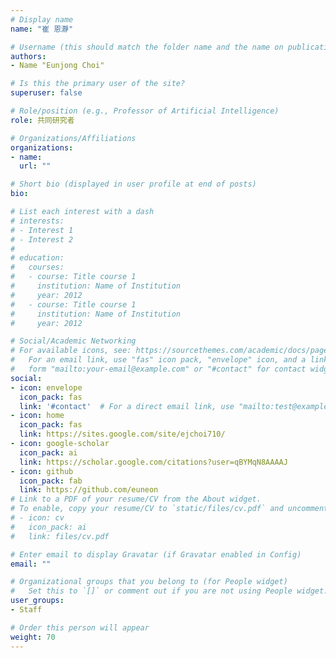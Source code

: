 ```yaml
---
# Display name
name: "崔 恩瀞"

# Username (this should match the folder name and the name on publications)
authors:
- Name "Eunjong Choi"

# Is this the primary user of the site?
superuser: false

# Role/position (e.g., Professor of Artificial Intelligence)
role: 共同研究者

# Organizations/Affiliations
organizations:
- name:
  url: ""

# Short bio (displayed in user profile at end of posts)
bio:

# List each interest with a dash
# interests:
# - Interest 1
# - Interest 2
#
# education:
#   courses:
#   - course: Title course 1
#     institution: Name of Institution
#     year: 2012
#   - course: Title course 1
#     institution: Name of Institution
#     year: 2012

# Social/Academic Networking
# For available icons, see: https://sourcethemes.com/academic/docs/page-builder/#icons
#   For an email link, use "fas" icon pack, "envelope" icon, and a link in the
#   form "mailto:your-email@example.com" or "#contact" for contact widget.
social:
- icon: envelope
  icon_pack: fas
  link: '#contact'  # For a direct email link, use "mailto:test@example.org".
- icon: home
  icon_pack: fas
  link: https://sites.google.com/site/ejchoi710/
- icon: google-scholar
  icon_pack: ai
  link: https://scholar.google.com/citations?user=qBYMqN8AAAAJ
- icon: github
  icon_pack: fab
  link: https://github.com/euneon
# Link to a PDF of your resume/CV from the About widget.
# To enable, copy your resume/CV to `static/files/cv.pdf` and uncomment the lines below.
# - icon: cv
#   icon_pack: ai
#   link: files/cv.pdf

# Enter email to display Gravatar (if Gravatar enabled in Config)
email: ""

# Organizational groups that you belong to (for People widget)
#   Set this to `[]` or comment out if you are not using People widget.
user_groups:
- Staff

# Order this person will appear
weight: 70
---
```

